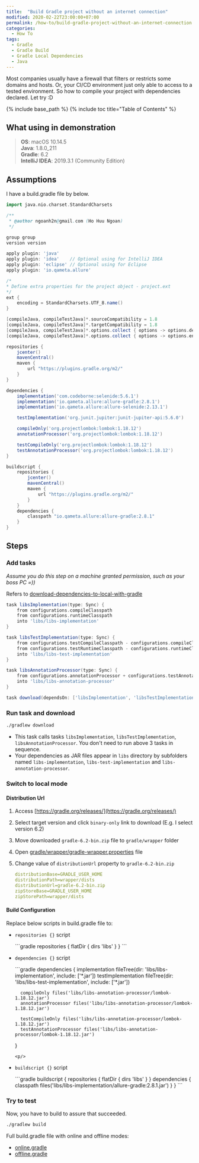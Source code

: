 ```yaml
---
title:  "Build Gradle project without an internet connection"
modified: 2020-02-22T23:00:00+07:00
permalink: /how-to/build-gradle-project-without-an-internet-connection
categories: 
  - How To
tags:
  - Gradle
  - Gradle Build
  - Gradle Local Dependencies
  - Java
---
```


Most companies usually have a firewall that filters or restricts some domains and hosts. 
Or, your CI/CD environment just only able to access to a tested environment. 
So how to compile your project with dependencies declared. Let try :D

{% include base_path %}
{% include toc title="Table of Contents" %}

## What using in demonstration
> **OS**: macOS 10.14.5<br/>
> **Java**: 1.8.0_211<br/>
> **Gradle**: 6.2<br/>
> **IntelliJ IDEA**: 2019.3.1 (Community Edition)<br/>

## Assumptions
I have a build.gradle file by below.
```gradle
import java.nio.charset.StandardCharsets

/**
 * @author ngoanh2n@gmail.com (Ho Huu Ngoan)
 */

group group
version version

apply plugin: 'java'
apply plugin: 'idea'    // Optional using for IntelliJ IDEA
apply plugin: 'eclipse' // Optional using for Eclipse
apply plugin: 'io.qameta.allure'

/*
* Define extra properties for the project object - project.ext
*/
ext {
    encoding = StandardCharsets.UTF_8.name()
}

[compileJava, compileTestJava]*.sourceCompatibility = 1.8
[compileJava, compileTestJava]*.targetCompatibility = 1.8
[compileJava, compileTestJava]*.options.collect { options -> options.debug = true }
[compileJava, compileTestJava]*.options.collect { options -> options.encoding = encoding }

repositories {
    jcenter()
    mavenCentral()
    maven {
        url "https://plugins.gradle.org/m2/"
    }
}

dependencies {
    implementation('com.codeborne:selenide:5.6.1')
    implementation('io.qameta.allure:allure-gradle:2.8.1')
    implementation('io.qameta.allure:allure-selenide:2.13.1')

    testImplementation('org.junit.jupiter:junit-jupiter-api:5.6.0')

    compileOnly('org.projectlombok:lombok:1.18.12')
    annotationProcessor('org.projectlombok:lombok:1.18.12')

    testCompileOnly('org.projectlombok:lombok:1.18.12')
    testAnnotationProcessor('org.projectlombok:lombok:1.18.12')
}

buildscript {
    repositories {
        jcenter()
        mavenCentral()
        maven {
            url "https://plugins.gradle.org/m2/"
        }
    }
    dependencies {
        classpath "io.qameta.allure:allure-gradle:2.8.1"
    }
}
```

## Steps
### Add tasks
*Assume you do this step on a machine granted permission, such as your boss PC =))*<br/>

Refers to [download-dependencies-to-local-with-gradle]({{site.baseurl}}/how-to/download-dependencies-to-local-with-gradle)

```gradle
task libsImplementation(type: Sync) {
    from configurations.compileClasspath
    from configurations.runtimeClasspath
    into 'libs/libs-implementation'
}

task libsTestImplementation(type: Sync) {
    from configurations.testCompileClasspath - configurations.compileClasspath
    from configurations.testRuntimeClasspath - configurations.runtimeClasspath
    into 'libs/libs-test-implementation'
}

task libsAnnotationProcessor(type: Sync) {
    from configurations.annotationProcessor + configurations.testAnnotationProcessor
    into 'libs/libs-annotation-processor'
}

task download(dependsOn: ['libsImplementation', 'libsTestImplementation', 'libsAnnotationProcessor'])
```

### Run task and download
```bat
./gradlew download
```
- This task calls tasks `libsImplementation`, `libsTestImplementation`, `libsAnnotationProcessor`.
You don't need to run above 3 tasks in sequence.<br/>
- Your dependencies as JAR files appear in `libs` directory by subfolders
named `libs-implementation`, `libs-test-implementation` and `libs-annotation-processor`.

### Switch to local mode
#### Distribution Url
1. Access [https://gradle.org/releases/](https://gradle.org/releases/)
2. Select target version and click `binary-only` link to download (E.g. I select version 6.2)
3. Move downloaded `gradle-6.2-bin.zip` file to `gradle/wrapper` folder
4. Open [gradle/wrapper/gradle-wrapper.properties](https://github.com/ngoanh2n/blog-demonstrations/tree/master/build-gradle-without-internet-conection/gradle/wrapper/gradle-wrapper.properties) file
5. Change value of `distributionUrl` property to `gradle-6.2-bin.zip`

    ```yml
    distributionBase=GRADLE_USER_HOME
    distributionPath=wrapper/dists
    distributionUrl=gradle-6.2-bin.zip
    zipStoreBase=GRADLE_USER_HOME
    zipStorePath=wrapper/dists
    ```

#### Build Configuration
Replace below scripts in build.gradle file to:

- `repositories {}` script
    <p/>
    ```gradle
    repositories {
        flatDir { dirs 'libs' }
    }
    ```
    <p/>

- `dependencies {}` script
    <p/>
    ```gradle
    dependencies {
        implementation fileTree(dir: 'libs/libs-implementation', include: ['*.jar'])
        testImplementation fileTree(dir: 'libs/libs-test-implementation', include: ['*.jar'])

        compileOnly files('libs/libs-annotation-processor/lombok-1.18.12.jar')
        annotationProcessor files('libs/libs-annotation-processor/lombok-1.18.12.jar')

        testCompileOnly files('libs/libs-annotation-processor/lombok-1.18.12.jar')
        testAnnotationProcessor files('libs/libs-annotation-processor/lombok-1.18.12.jar')
    }
    ```
    <p/>

- `buildscript {}` script
    <p/>
    ```gradle
    buildscript {
        repositories {
            flatDir { dirs 'libs' }
        }
        dependencies {
            classpath files('libs/libs-implementation/allure-gradle:2.8.1.jar')
        }
    }
    ```
    <p/>

### Try to test
Now, you have to build to assure that succeeded.
```bat
./gradlew build
```

Full build.gradle file with online and offline modes:
- [online.gradle](https://github.com/ngoanh2n/blog-demonstrations/tree/master/build-gradle-without-internet-conection/gradle/online.gradle)
- [offline.gradle](https://github.com/ngoanh2n/blog-demonstrations/tree/master/build-gradle-without-internet-conection/gradle/offline.gradle)
